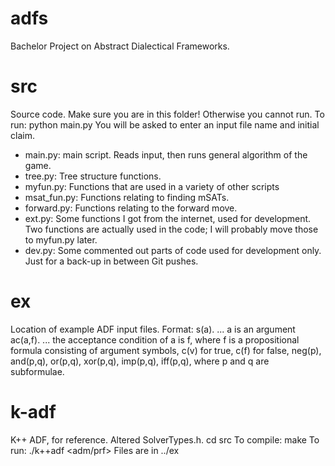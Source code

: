 # adfs
Bachelor Project on Abstract Dialectical Frameworks.

# src
Source code. Make sure you are in this folder! Otherwise you cannot run. 
To run: python main.py
You will be asked to enter an input file name and initial claim. 

- main.py: main script. Reads input, then runs general algorithm of the game. 
- tree.py: Tree structure functions.
- myfun.py: Functions that are used in a variety of other scripts
- msat_fun.py: Functions relating to finding mSATs. 
- forward.py: Functions relating to the forward move. 
- ext.py: Some functions I got from the internet, used for development. 
	  Two functions are actually used in the code; I will probably move those to myfun.py later. 
- dev.py: Some commented out parts of code used for development only. 
	  Just for a back-up in between Git pushes. 

# ex
Location of example ADF input files. Format:
s(a). 		... a is an argument
ac(a,f).	... the acceptance condition of a is f, 
		    where f is a propositional formula
		    consisting of argument symbols,
		    c(v) for true, c(f) for false, 
		    neg(p), and(p,q), or(p,q), xor(p,q),
		    imp(p,q), iff(p,q), where p and q
		    are subformulae.


# k-adf
K++ ADF, for reference. Altered SolverTypes.h.
cd src
To compile: make
To run: ./k++adf <adm/prf> <options> <file>
Files are in ../ex
